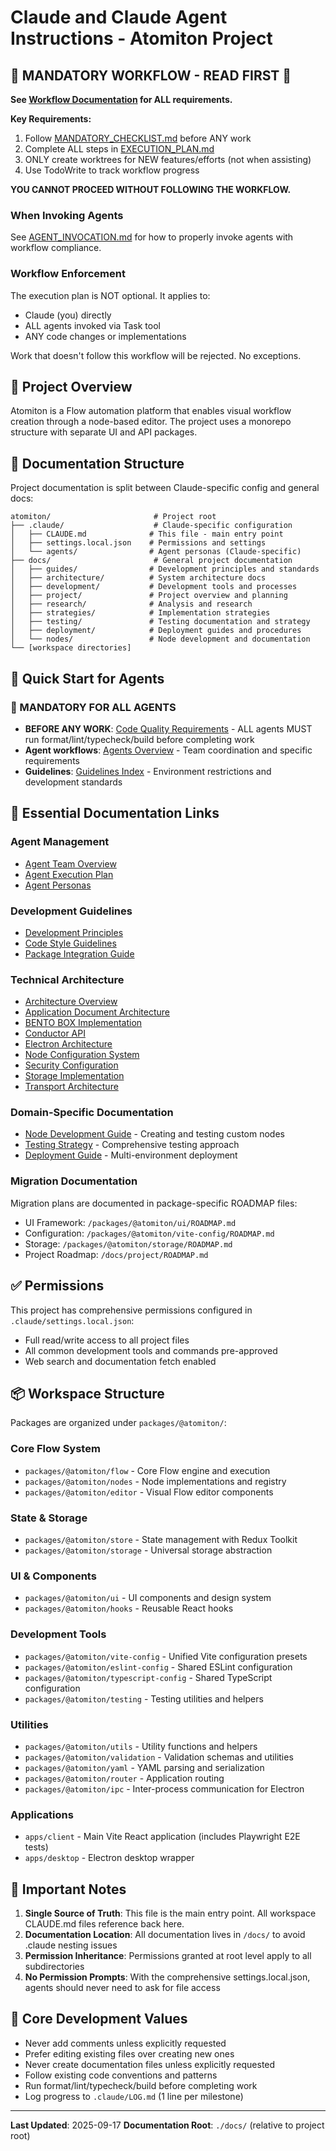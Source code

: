 # Claude and Claude Agent Instructions - Atomiton Project

## 🚨 MANDATORY WORKFLOW - READ FIRST 🚨

**See [Workflow Documentation](./workflow/README.md) for ALL requirements.**

**Key Requirements:**

1. Follow [MANDATORY_CHECKLIST.md](./workflow/MANDATORY_CHECKLIST.md) before ANY
   work
2. Complete ALL steps in [EXECUTION_PLAN.md](./workflow/EXECUTION_PLAN.md)
3. ONLY create worktrees for NEW features/efforts (not when assisting)
4. Use TodoWrite to track workflow progress

**YOU CANNOT PROCEED WITHOUT FOLLOWING THE WORKFLOW.**

### When Invoking Agents

See [AGENT_INVOCATION.md](./workflow/AGENT_INVOCATION.md) for how to properly
invoke agents with workflow compliance.

### Workflow Enforcement

The execution plan is NOT optional. It applies to:

- Claude (you) directly
- ALL agents invoked via Task tool
- ANY code changes or implementations

Work that doesn't follow this workflow will be rejected. No exceptions.

## 🎯 Project Overview

Atomiton is a Flow automation platform that enables visual workflow creation
through a node-based editor. The project uses a monorepo structure with separate
UI and API packages.

## 📁 Documentation Structure

Project documentation is split between Claude-specific config and general docs:

```
atomiton/                       # Project root
├── .claude/                    # Claude-specific configuration
│   ├── CLAUDE.md              # This file - main entry point
│   ├── settings.local.json    # Permissions and settings
│   └── agents/                # Agent personas (Claude-specific)
├── docs/                       # General project documentation
│   ├── guides/                # Development principles and standards
│   ├── architecture/          # System architecture docs
│   ├── development/           # Development tools and processes
│   ├── project/               # Project overview and planning
│   ├── research/              # Analysis and research
│   ├── strategies/            # Implementation strategies
│   ├── testing/               # Testing documentation and strategy
│   ├── deployment/            # Deployment guides and procedures
│   └── nodes/                 # Node development and documentation
└── [workspace directories]
```

## 🚀 Quick Start for Agents

### 🚨 MANDATORY FOR ALL AGENTS

- **BEFORE ANY WORK**:
  [Code Quality Requirements](../docs/guides/CODE_STYLE.md) - ALL agents MUST
  run format/lint/typecheck/build before completing work
- **Agent workflows**: [Agents Overview](./agents/README.md) - Team coordination
  and specific requirements
- **Guidelines**: [Guidelines Index](../docs/guides/README.md) - Environment
  restrictions and development standards

## 🔗 Essential Documentation Links

### Agent Management

- [Agent Team Overview](./agents/README.md)
- [Agent Execution Plan](./workflow/EXECUTION_PLAN.md)
- [Agent Personas](./agents/personas/AGENT_PERSONAS.md)

### Development Guidelines

- [Development Principles](../docs/guides/DEVELOPMENT_PRINCIPLES.md)
- [Code Style Guidelines](../docs/guides/CODE_STYLE.md)
- [Package Integration Guide](../docs/guides/PACKAGE_INTEGRATION.md)

### Technical Architecture

- [Architecture Overview](../docs/architecture/README.md)
- [Application Document Architecture](../docs/architecture/APPLICATION_DOCUMENT_ARCHITECTURE.md)
- [BENTO BOX Implementation](../docs/architecture/BENTO_BOX_IMPLEMENTATION.md)
- [Conductor API](../docs/architecture/CONDUCTOR_API.md)
- [Electron Architecture](../docs/architecture/ELECTRON_ARCHITECTURE.md)
- [Node Configuration System](../docs/architecture/NODE_CONFIGURATION_SYSTEM.md)
- [Security Configuration](../docs/architecture/SECURITY.md)
- [Storage Implementation](../docs/architecture/STORAGE.md)
- [Transport Architecture](../docs/architecture/TRANSPORT_ARCHITECTURE.md)

### Domain-Specific Documentation

- [Node Development Guide](../docs/nodes/README.md) - Creating and testing
  custom nodes
- [Testing Strategy](../docs/testing/README.md) - Comprehensive testing approach
- [Deployment Guide](../docs/deployment/README.md) - Multi-environment
  deployment

### Migration Documentation

Migration plans are documented in package-specific ROADMAP files:

- UI Framework: `/packages/@atomiton/ui/ROADMAP.md`
- Configuration: `/packages/@atomiton/vite-config/ROADMAP.md`
- Storage: `/packages/@atomiton/storage/ROADMAP.md`
- Project Roadmap: `/docs/project/ROADMAP.md`

## ✅ Permissions

This project has comprehensive permissions configured in
`.claude/settings.local.json`:

- Full read/write access to all project files
- All common development tools and commands pre-approved
- Web search and documentation fetch enabled

## 📦 Workspace Structure

Packages are organized under `packages/@atomiton/`:

### Core Flow System

- `packages/@atomiton/flow` - Core Flow engine and execution
- `packages/@atomiton/nodes` - Node implementations and registry
- `packages/@atomiton/editor` - Visual Flow editor components

### State & Storage

- `packages/@atomiton/store` - State management with Redux Toolkit
- `packages/@atomiton/storage` - Universal storage abstraction

### UI & Components

- `packages/@atomiton/ui` - UI components and design system
- `packages/@atomiton/hooks` - Reusable React hooks

### Development Tools

- `packages/@atomiton/vite-config` - Unified Vite configuration presets
- `packages/@atomiton/eslint-config` - Shared ESLint configuration
- `packages/@atomiton/typescript-config` - Shared TypeScript configuration
- `packages/@atomiton/testing` - Testing utilities and helpers

### Utilities

- `packages/@atomiton/utils` - Utility functions and helpers
- `packages/@atomiton/validation` - Validation schemas and utilities
- `packages/@atomiton/yaml` - YAML parsing and serialization
- `packages/@atomiton/router` - Application routing
- `packages/@atomiton/ipc` - Inter-process communication for Electron

### Applications

- `apps/client` - Main Vite React application (includes Playwright E2E tests)
- `apps/desktop` - Electron desktop wrapper

## 🔄 Important Notes

1. **Single Source of Truth**: This file is the main entry point. All workspace
   CLAUDE.md files reference back here.
2. **Documentation Location**: All documentation lives in `/docs/` to avoid
   .claude nesting issues
3. **Permission Inheritance**: Permissions granted at root level apply to all
   subdirectories
4. **No Permission Prompts**: With the comprehensive settings.local.json, agents
   should never need to ask for file access

## 📝 Core Development Values

- Never add comments unless explicitly requested
- Prefer editing existing files over creating new ones
- Never create documentation files unless explicitly requested
- Follow existing code conventions and patterns
- Run format/lint/typecheck/build before completing work
- Log progress to `.claude/LOG.md` (1 line per milestone)

---

**Last Updated**: 2025-09-17 **Documentation Root**: `./docs/` (relative to
project root)
